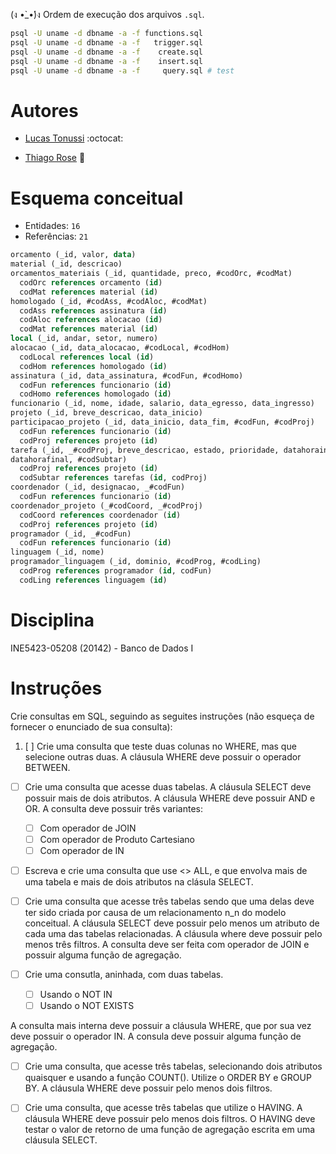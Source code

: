 (ง •̀_•́)ง Ordem de execução dos arquivos `.sql`.

```sh
psql -U uname -d dbname -a -f functions.sql
psql -U uname -d dbname -a -f   trigger.sql
psql -U uname -d dbname -a -f    create.sql
psql -U uname -d dbname -a -f    insert.sql
psql -U uname -d dbname -a -f     query.sql # test
```

# Autores

- [Lucas Tonussi](https://github.com/tonussi/) :octocat:

- [Thiago Rose](https://github.com/thisenrose/) :bicyclist:

# Esquema conceitual

* Entidades: `16`
* Referências: `21`

```sql
orcamento (_id, valor, data)
material (_id, descricao)
orcamentos_materiais (_id, quantidade, preco, #codOrc, #codMat)
  codOrc references orcamento (id)
  codMat references material (id)
homologado (_id, #codAss, #codAloc, #codMat)
  codAss references assinatura (id)
  codAloc references alocacao (id)
  codMat references material (id)
local (_id, andar, setor, numero)
alocacao (_id, data_alocacao, #codLocal, #codHom)
  codLocal references local (id)
  codHom references homologado (id)
assinatura (_id, data_assinatura, #codFun, #codHomo)
  codFun references funcionario (id)
  codHomo references homologado (id)
funcionario (_id, nome, idade, salario, data_egresso, data_ingresso)
projeto (_id, breve_descricao, data_inicio)
participacao_projeto (_id, data_inicio, data_fim, #codFun, #codProj)
  codFun references funcionario (id)
  codProj references projeto (id)
tarefa (_id, _#codProj, breve_descricao, estado, prioridade, datahorainicial,
datahorafinal, #codSubtar)
  codProj references projeto (id)
  codSubtar references tarefas (id, codProj)
coordenador (_id, designacao, _#codFun)
  codFun references funcionario (id)
coordenador_projeto (_#codCoord, _#codProj)
  codCoord references coordenador (id)
  codProj references projeto (id)
programador (_id, _#codFun)
  codFun references funcionario (id)
linguagem (_id, nome)
programador_linguagem (_id, dominio, #codProg, #codLing)
  codProg references programador (id, codFun)
  codLing references linguagem (id)
```

# Disciplina

INE5423-05208 (20142) - Banco de Dados I

# Instruções

Crie consultas em SQL, seguindo as seguites instruções (não esqueça de fornecer
o enunciado de sua consulta):

1. [ ] Crie uma consulta que teste duas colunas no WHERE, mas que selecione
outras duas. A cláusula WHERE deve possuir o operador BETWEEN.

* [ ] Crie uma consulta que acesse duas tabelas. A cláusula SELECT deve possuir
mais de dois atributos. A cláusula WHERE deve possuir AND e OR. A consulta deve
possuir três variantes:

  * [ ] Com operador de JOIN
  * [ ] Com operador de Produto Cartesiano
  * [ ] Com operador de IN

* [ ] Escreva e crie uma consulta que use <> ALL, e que envolva mais de uma tabela e mais de dois atributos na clásula SELECT.

* [ ] Crie uma consulta que acesse três tabelas sendo que uma delas deve ter
sido criada por causa de um relacionamento n_n do modelo conceitual. A cláusula
SELECT deve possuir pelo menos um atributo de cada uma das tabelas relacionadas.
A cláusula where deve possuir pelo menos três filtros. A consulta deve ser feita
com operador de JOIN e possuir alguma função de agregação.

* [ ] Crie uma consutla, aninhada, com duas tabelas.

  * [ ] Usando o NOT IN
  * [ ] Usando o NOT EXISTS

A consulta mais interna deve possuir a cláusula WHERE, que por sua vez deve
possuir o operador IN. A consula deve possuir alguma função de agregação.

* [ ] Crie uma consulta, que acesse três tabelas, selecionando dois atributos
quaisquer e usando a função COUNT(). Utilize o ORDER BY e GROUP BY. A cláusula
WHERE deve possuir pelo menos dois filtros.

* [ ] Crie uma consulta, que acesse três tabelas que utilize o HAVING. A
cláusula WHERE deve possuir pelo menos dois filtros. O HAVING deve testar o
valor de retorno de uma função de agregação escrita em uma cláusula SELECT.

